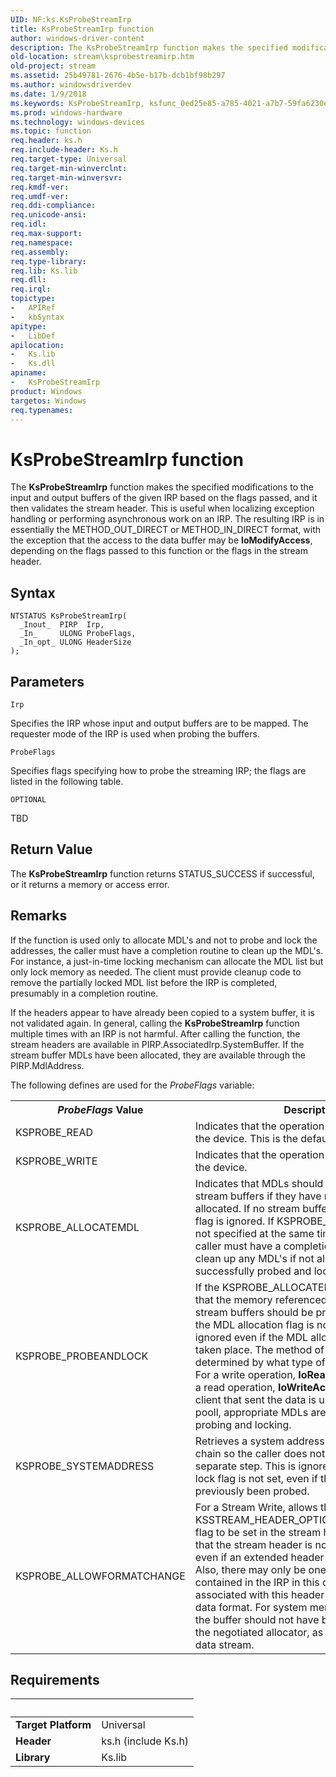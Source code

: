 ```yaml
---
UID: NF:ks.KsProbeStreamIrp
title: KsProbeStreamIrp function
author: windows-driver-content
description: The KsProbeStreamIrp function makes the specified modifications to the input and output buffers of the given IRP based on the flags passed, and it then validates the stream header.
old-location: stream\ksprobestreamirp.htm
old-project: stream
ms.assetid: 25b49781-2676-4b5e-b17b-dcb1bf98b297
ms.author: windowsdriverdev
ms.date: 1/9/2018
ms.keywords: KsProbeStreamIrp, ksfunc_0ed25e85-a785-4021-a7b7-59fa6230eff8.xml, stream.ksprobestreamirp, ks/KsProbeStreamIrp, KsProbeStreamIrp function [Streaming Media Devices]
ms.prod: windows-hardware
ms.technology: windows-devices
ms.topic: function
req.header: ks.h
req.include-header: Ks.h
req.target-type: Universal
req.target-min-winverclnt: 
req.target-min-winversvr: 
req.kmdf-ver: 
req.umdf-ver: 
req.ddi-compliance: 
req.unicode-ansi: 
req.idl: 
req.max-support: 
req.namespace: 
req.assembly: 
req.type-library: 
req.lib: Ks.lib
req.dll: 
req.irql: 
topictype:
-	APIRef
-	kbSyntax
apitype:
-	LibDef
apilocation:
-	Ks.lib
-	Ks.dll
apiname:
-	KsProbeStreamIrp
product: Windows
targetos: Windows
req.typenames: 
---
```



# KsProbeStreamIrp function
The <b>KsProbeStreamIrp</b> function makes the specified modifications to the input and output buffers of the given IRP based on the flags passed, and it then validates the stream header. This is useful when localizing exception handling or performing asynchronous work on an IRP. The resulting IRP is in essentially the METHOD_OUT_DIRECT or METHOD_IN_DIRECT format, with the exception that the access to the data buffer may be <b>IoModifyAccess</b>, depending on the flags passed to this function or the flags in the stream header.

## Syntax

````
NTSTATUS KsProbeStreamIrp(
  _Inout_  PIRP  Irp,
  _In_     ULONG ProbeFlags,
  _In_opt_ ULONG HeaderSize
);
````

## Parameters

`Irp`

Specifies the IRP whose input and output buffers are to be mapped. The requester mode of the IRP is used when probing the buffers.

`ProbeFlags`

Specifies flags specifying how to probe the streaming IRP; the flags are listed in the following table.

`OPTIONAL`

TBD


## Return Value

The <b>KsProbeStreamIrp</b> function returns STATUS_SUCCESS if successful, or it returns a memory or access error.

## Remarks

If the function is used only to allocate MDL's and not to probe and lock the addresses, the caller must have a completion routine to clean up the MDL's. For instance, a just-in-time locking mechanism can allocate the MDL list but only lock memory as needed. The client must provide cleanup code to remove the partially locked MDL list before the IRP is completed, presumably in a completion routine.

If the headers appear to have already been copied to a system buffer, it is not validated again. In general, calling the <b>KsProbeStreamIrp</b> function multiple times with an IRP is not harmful. After calling the function, the stream headers are available in PIRP.AssociatedIrp.SystemBuffer. If the stream buffer MDLs have been allocated, they are available through the PIRP.MdlAddress. 

The following defines are used for the <i>ProbeFlags</i> variable: 

<table>
<tr>
<th><i>ProbeFlags </i>Value</th>
<th>Description</th>
</tr>
<tr>
<td>
KSPROBE_READ

</td>
<td>
Indicates that the operation is a stream read on the device. This is the default.

</td>
</tr>
<tr>
<td>
KSPROBE_WRITE

</td>
<td>
Indicates that the operation is a stream write on the device.

</td>
</tr>
<tr>
<td>
KSPROBE_ALLOCATEMDL

</td>
<td>
Indicates that MDLs should be allocated for the stream buffers if they have not already been allocated. If no stream buffers are present, the flag is ignored. If KSPROBE_PROBEANDLOCK is not specified at the same time as this flag, the caller must have a completion routine in order to clean up any MDL's if not all the MDLs were successfully probed and locked.

</td>
</tr>
<tr>
<td>
KSPROBE_PROBEANDLOCK

</td>
<td>
If the KSPROBE_ALLOCATEMDL is set, indicates that the memory referenced by the MDLs for the stream buffers should be probed and locked. If the MDL allocation flag is not set, this flag is ignored even if the MDL allocation has previously taken place. The method of probing is determined by what type of IRP is being passed. For a write operation, <b>IoReadAccess</b> is used. For a read operation, <b>IoWriteAccess</b> is used. If the client that sent the data is using the nonpaged pooll, appropriate MDLs are initialized rather than probing and locking.

</td>
</tr>
<tr>
<td>
KSPROBE_SYSTEMADDRESS

</td>
<td>
Retrieves a system address for each MDL in the chain so the caller does not need to do this in a separate step. This is ignored if the probe and lock flag is not set, even if the MDLs have previously been probed.

</td>
</tr>
<tr>
<td>
KSPROBE_ALLOWFORMATCHANGE

</td>
<td>
For a Stream Write, allows the KSSTREAM_HEADER_OPTIONSF_TYPECHANGED flag to be set in the stream header. This implies that the stream header is not of extended length, even if an extended header size was indicated. Also, there may only be one stream header contained in the IRP in this case. The buffer associated with this header contains the new data format. For system memory data streams, the buffer should not have been acquired from the negotiated allocator, as it is not part of the data stream.

</td>
</tr>
</table>

## Requirements
| &nbsp; | &nbsp; |
| ---- |:---- |
| **Target Platform** | Universal |
| **Header** | ks.h (include Ks.h) |
| **Library** | Ks.lib |